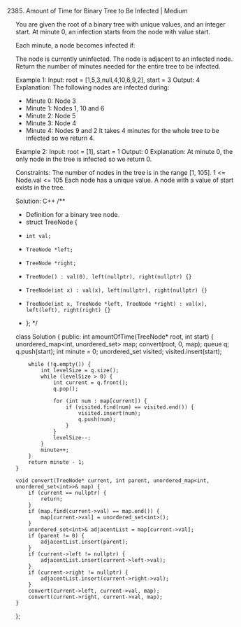 2385. Amount of Time for Binary Tree to Be Infected | Medium

You are given the root of a binary tree with unique values, and an integer start. At minute 0, an infection starts from the node with value start.

Each minute, a node becomes infected if:

The node is currently uninfected.
The node is adjacent to an infected node.
Return the number of minutes needed for the entire tree to be infected.


Example 1:
Input: root = [1,5,3,null,4,10,6,9,2], start = 3
Output: 4
Explanation: The following nodes are infected during:
- Minute 0: Node 3
- Minute 1: Nodes 1, 10 and 6
- Minute 2: Node 5
- Minute 3: Node 4
- Minute 4: Nodes 9 and 2
It takes 4 minutes for the whole tree to be infected so we return 4.


Example 2:
Input: root = [1], start = 1
Output: 0
Explanation: At minute 0, the only node in the tree is infected so we return 0.
 

Constraints:
The number of nodes in the tree is in the range [1, 105].
1 <= Node.val <= 105
Each node has a unique value.
A node with a value of start exists in the tree.


Solution: C++
/**
 * Definition for a binary tree node.
 * struct TreeNode {
 *     int val;
 *     TreeNode *left;
 *     TreeNode *right;
 *     TreeNode() : val(0), left(nullptr), right(nullptr) {}
 *     TreeNode(int x) : val(x), left(nullptr), right(nullptr) {}
 *     TreeNode(int x, TreeNode *left, TreeNode *right) : val(x), left(left), right(right) {}
 * };
 */       

class Solution {
public:
    int amountOfTime(TreeNode* root, int start) {
        unordered_map<int, unordered_set<int>> map;
        convert(root, 0, map);
        queue<int> q;
        q.push(start);
        int minute = 0;
        unordered_set<int> visited;
        visited.insert(start);

        while (!q.empty()) {
            int levelSize = q.size();
            while (levelSize > 0) {
                int current = q.front();
                q.pop();

                for (int num : map[current]) {
                    if (visited.find(num) == visited.end()) {
                        visited.insert(num);
                        q.push(num);
                    }
                }
                levelSize--;
            }
            minute++;
        }
        return minute - 1;
    }

    void convert(TreeNode* current, int parent, unordered_map<int, unordered_set<int>>& map) {
        if (current == nullptr) {
            return;
        } 
        if (map.find(current->val) == map.end()) {
            map[current->val] = unordered_set<int>();
        }
        unordered_set<int>& adjacentList = map[current->val];
        if (parent != 0) {
            adjacentList.insert(parent);
        } 
        if (current->left != nullptr) {
            adjacentList.insert(current->left->val);
        } 
        if (current->right != nullptr) {
            adjacentList.insert(current->right->val);
        }
        convert(current->left, current->val, map);
        convert(current->right, current->val, map);
    }
};